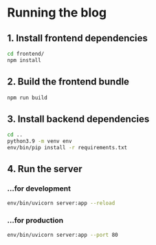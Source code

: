 # Running the blog

## 1. Install frontend dependencies

```bash
cd frontend/
npm install
```

## 2. Build the frontend bundle

```bash
npm run build
```

## 3. Install backend dependencies
```bash
cd ..
python3.9 -m venv env
env/bin/pip install -r requirements.txt
```

## 4. Run the server

### ...for development
```bash
env/bin/uvicorn server:app --reload
```

### ...for production
```bash
env/bin/uvicorn server:app --port 80
```